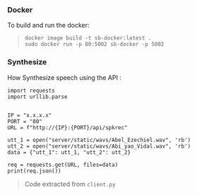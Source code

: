 ### Docker
To build and run the docker:  
> `docker image build -t sb-docker:latest .`  
> `sudo docker run -p 80:5002 sb-docker -p 5002`


### Synthesize
How Synthesize speech using the API : 
```
import requests
import urllib.parse


IP = "x.x.x.x"
PORT = "80"
URL = f"http://{IP}:{PORT}/api/spkrec"

utt_1 = open("server/static/wavs/Abel_Ezechiel.wav", 'rb')
utt_2 = open("server/static/wavs/Abi_yao_Vidal.wav", 'rb')
data = {"utt_1": utt_1, "utt_2": utt_2}

req = requests.get(URL, files=data)
print(req.json())
```
> Code extracted from `client.py`

